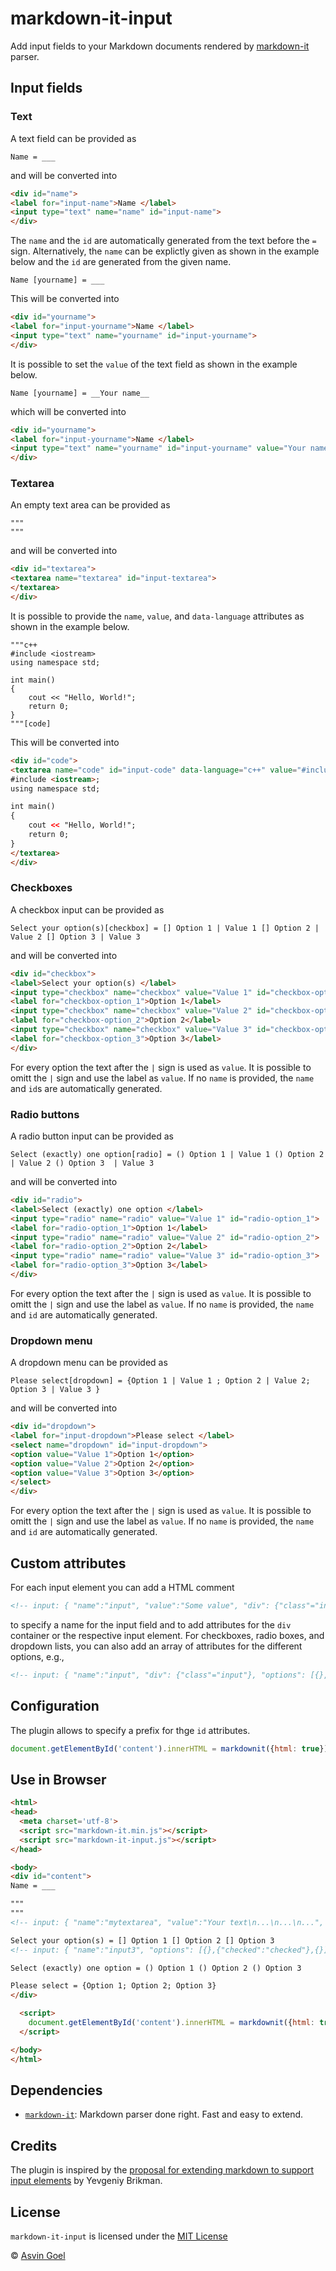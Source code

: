 # markdown-it-input

Add input fields to your Markdown documents rendered by [markdown-it](https://github.com/markdown-it/markdown-it) parser.

## Input fields

### Text

A text field can be provided as

```
Name = ___
```

and will be converted into

```html
<div id="name">
<label for="input-name">Name </label>
<input type="text" name="name" id="input-name">
</div>
```

The `name` and the `id` are automatically generated from the text before the `=` sign.
Alternatively, the `name` can be explictly given as shown in the example below and the `id` are generated from the given name.


```
Name [yourname] = ___
```

This will be converted into

```html
<div id="yourname">
<label for="input-yourname">Name </label>
<input type="text" name="yourname" id="input-yourname">
</div>
```

It is possible to set the `value` of the text field as shown in the example below.

```
Name [yourname] = __Your name__
```

which will be converted into

```html
<div id="yourname">
<label for="input-yourname">Name </label>
<input type="text" name="yourname" id="input-yourname" value="Your name">
</div>
```

### Textarea

An empty text area can be provided as

```
"""
"""
```

and will be converted into

```html
<div id="textarea">
<textarea name="textarea" id="input-textarea">
</textarea>
</div>
```

It is possible to provide the `name`, `value`, and `data-language`  attributes as shown in the example below.

```
"""c++
#include <iostream>
using namespace std;

int main() 
{
    cout << "Hello, World!";
    return 0;
}
"""[code]
```

This will be converted into

```html
<div id="code">
<textarea name="code" id="input-code" data-language="c++" value="#include &lt;iostream&gt;\r\nusing namespace std;\r\n\r\nint main() \r\n{\r\n    cout &lt;&lt; \"Hello, World!\";\r\n    return 0;\r\n}\r\n">
#include <iostream>;
using namespace std;

int main() 
{
    cout << "Hello, World!";
    return 0;
}
</textarea>
</div>
```


### Checkboxes

A checkbox input can be provided as

```
Select your option(s)[checkbox] = [] Option 1 | Value 1 [] Option 2 | Value 2 [] Option 3 | Value 3
```

and will be converted into

```html
<div id="checkbox">
<label>Select your option(s) </label>
<input type="checkbox" name="checkbox" value="Value 1" id="checkbox-option_1">
<label for="checkbox-option_1">Option 1</label>
<input type="checkbox" name="checkbox" value="Value 2" id="checkbox-option_2">
<label for="checkbox-option_2">Option 2</label>
<input type="checkbox" name="checkbox" value="Value 3" id="checkbox-option_3">
<label for="checkbox-option_3">Option 3</label>
</div>
```

For every option the text after the `|` sign is used as `value`. 
It is possible to omitt the `|` sign and use the label as `value`.
If no `name` is provided, the `name` and `id`s are automatically generated.


### Radio buttons

A radio button input can be provided as

```
Select (exactly) one option[radio] = () Option 1 | Value 1 () Option 2 | Value 2 () Option 3  | Value 3
```

and will be converted into

```html
<div id="radio">
<label>Select (exactly) one option </label>
<input type="radio" name="radio" value="Value 1" id="radio-option_1">
<label for="radio-option_1">Option 1</label>
<input type="radio" name="radio" value="Value 2" id="radio-option_2">
<label for="radio-option_2">Option 2</label>
<input type="radio" name="radio" value="Value 3" id="radio-option_3">
<label for="radio-option_3">Option 3</label>
</div>
```

For every option the text after the `|` sign is used as `value`. 
It is possible to omitt the `|` sign and use the label as `value`.
If no `name` is provided, the `name` and `id` are automatically generated.

### Dropdown menu

A dropdown menu  can be provided as

```
Please select[dropdown] = {Option 1 | Value 1 ; Option 2 | Value 2; Option 3 | Value 3 }
```

and will be converted into

```html
<div id="dropdown">
<label for="input-dropdown">Please select </label>
<select name="dropdown" id="input-dropdown">
<option value="Value 1">Option 1</option>
<option value="Value 2">Option 2</option>
<option value="Value 3">Option 3</option>
</select>
</div>
```
For every option the text after the `|` sign is used as `value`. 
It is possible to omitt the `|` sign and use the label as `value`.
If no `name` is provided, the `name` and `id` are automatically generated.


## Custom attributes
For each input element you can add a HTML comment
```html
<!-- input: { "name":"input", "value":"Some value", "div": {"class"="input"} } -->
```
to specify a name for the input field and to add attributes for the ```div``` container or the respective input element.
For checkboxes, radio boxes, and dropdown lists, you can also add an array of attributes for the different options, e.g.,
```html
<!-- input: { "name":"input", "div": {"class"="input"}, "options": [{},{"checked":"checked"},{}] } -->
```

## Configuration

The plugin allows to specify a prefix for thge `id` attributes.

```js
document.getElementById('content').innerHTML = markdownit({html: true}).use(input, { prefix: "myform"}).render( document.getElementById('content').innerHTML );
```


## Use in Browser
```html
<html>
<head>
  <meta charset='utf-8'>
  <script src="markdown-it.min.js"></script>
  <script src="markdown-it-input.js"></script>
</head>

<body>
<div id="content">
Name = ___

"""
"""
<!-- input: { "name":"mytextarea", "value":"Your text\n...\n...\n...", "div":{"id":"myTextareaID"} } -->

Select your option(s) = [] Option 1 [] Option 2 [] Option 3
<!-- input: { "name":"input3", "options": [{},{"checked":"checked"},{}] } -->

Select (exactly) one option = () Option 1 () Option 2 () Option 3

Please select = {Option 1; Option 2; Option 3}
</div>

  <script>
	document.getElementById('content').innerHTML = markdownit({html: true}).use(input, { prefix: "myform"}).render( document.getElementById('content').innerHTML );
  </script>

</body>
</html>
```

## Dependencies

* [`markdown-it`](https://github.com/markdown-it/markdown-it): Markdown parser done right. Fast and easy to extend.


## Credits

The plugin is inspired by the [proposal for extending markdown to support input elements](https://www.ybrikman.com/writing/2011/07/26/proposal-extend-markdown-syntax-to/) by Yevgeniy Brikman.

## License

`markdown-it-input` is licensed under the [MIT License](./license.txt)

 © [Asvin Goel](https://github.com/rajgoel)
